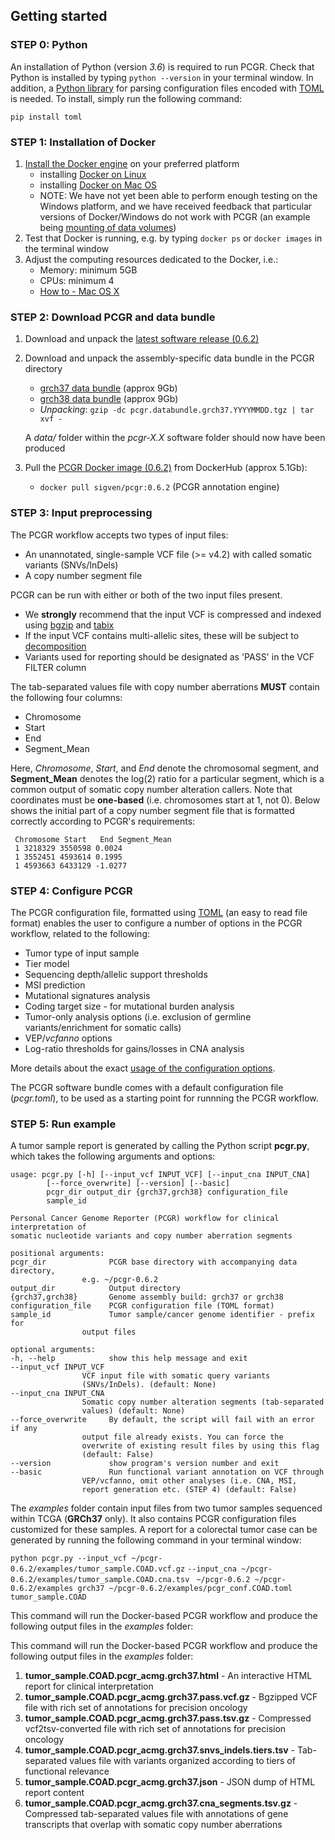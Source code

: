 ## Getting started


### STEP 0: Python

An installation of Python (version _3.6_) is required to run PCGR. Check that Python is installed by typing `python --version` in your terminal window. In addition, a [Python library](https://github.com/uiri/toml) for parsing configuration files encoded with [TOML](https://github.com/toml-lang/toml) is needed. To install, simply run the following command:

	pip install toml

### STEP 1: Installation of Docker

1. [Install the Docker engine](https://docs.docker.com/engine/installation/) on your preferred platform
	- installing [Docker on Linux](https://docs.docker.com/engine/installation/linux/)
	- installing [Docker on Mac OS](https://docs.docker.com/engine/installation/mac/)
	- NOTE: We have not yet been able to perform enough testing on the Windows platform, and we have received feedback that particular versions of Docker/Windows do not work with PCGR (an example being [mounting of data volumes](https://github.com/docker/toolbox/issues/607))
2. Test that Docker is running, e.g. by typing `docker ps` or `docker images` in the terminal window
3. Adjust the computing resources dedicated to the Docker, i.e.:
	- Memory: minimum 5GB
	- CPUs: minimum 4
	- [How to - Mac OS X](https://docs.docker.com/docker-for-mac/#advanced)

### STEP 2: Download PCGR and data bundle

1. Download and unpack the [latest software release (0.6.2)](https://github.com/sigven/pcgr/releases/tag/v0.6.2)
2. Download and unpack the assembly-specific data bundle in the PCGR directory
	* [grch37 data bundle](https://drive.google.com/open?id=1cGBAmAh5t4miIeRrrd0zHsPCFToOr0Lf) (approx 9Gb)
	* [grch38 data bundle](https://drive.google.com/open?id=12q3rr7xpdBfaefRi0ysFHbH34kehNZOV) (approx 9Gb)
	* *Unpacking*: `gzip -dc pcgr.databundle.grch37.YYYYMMDD.tgz | tar xvf -`

 	A _data/_ folder within the _pcgr-X.X_ software folder should now have been produced
3. Pull the [PCGR Docker image (0.6.2)](https://hub.docker.com/r/sigven/pcgr/) from DockerHub (approx 5.1Gb):
	* `docker pull sigven/pcgr:0.6.2` (PCGR annotation engine)

### STEP 3: Input preprocessing

The PCGR workflow accepts two types of input files:

* An unannotated, single-sample VCF file (>= v4.2) with called somatic variants (SNVs/InDels)
* A copy number segment file

PCGR can be run with either or both of the two input files present.

* We __strongly__ recommend that the input VCF is compressed and indexed using [bgzip](http://www.htslib.org/doc/tabix.html) and [tabix](http://www.htslib.org/doc/tabix.html)
* If the input VCF contains multi-allelic sites, these will be subject to [decomposition](http://genome.sph.umich.edu/wiki/Vt#Decompose)
* Variants used for reporting should be designated as 'PASS' in the VCF FILTER column

The tab-separated values file with copy number aberrations __MUST__ contain the following four columns:

* Chromosome
* Start
* End
* Segment_Mean

Here, _Chromosome_, _Start_, and _End_ denote the chromosomal segment, and __Segment_Mean__ denotes the log(2) ratio for a particular segment, which is a common output of somatic copy number alteration callers. Note that coordinates must be **one-based** (i.e. chromosomes start at 1, not 0). Below shows the initial part of a copy number segment file that is formatted correctly according to PCGR's requirements:

	 Chromosome	Start	End	Segment_Mean
	 1 3218329 3550598 0.0024
	 1 3552451 4593614 0.1995
	 1 4593663 6433129 -1.0277


### STEP 4: Configure PCGR

The PCGR configuration file, formatted using [TOML](https://github.com/toml-lang/toml) (an easy to read file format) enables the user to configure a number of options in the PCGR workflow, related to the following:

* Tumor type of input sample
* Tier model
* Sequencing depth/allelic support thresholds
* MSI prediction
* Mutational signatures analysis
* Coding target size - for mutational burden analysis
* Tumor-only analysis options (i.e. exclusion of germline variants/enrichment for somatic calls)
* VEP/_vcfanno_ options
* Log-ratio thresholds for gains/losses in CNA analysis

More details about the exact [usage of the configuration options](http://pcgr.readthedocs.io/en/latest/input.html#pcgr-configuration-file).

The PCGR software bundle comes with a default configuration file (*pcgr.toml*), to be used as a starting point for runnning the PCGR workflow.


### STEP 5: Run example

A tumor sample report is generated by calling the Python script __pcgr.py__, which takes the following arguments and options:

	usage: pcgr.py [-h] [--input_vcf INPUT_VCF] [--input_cna INPUT_CNA]
			[--force_overwrite] [--version] [--basic]
			pcgr_dir output_dir {grch37,grch38} configuration_file
			sample_id

	Personal Cancer Genome Reporter (PCGR) workflow for clinical interpretation of
	somatic nucleotide variants and copy number aberration segments

	positional arguments:
	pcgr_dir              PCGR base directory with accompanying data directory,
				    e.g. ~/pcgr-0.6.2
	output_dir            Output directory
	{grch37,grch38}       Genome assembly build: grch37 or grch38
	configuration_file    PCGR configuration file (TOML format)
	sample_id             Tumor sample/cancer genome identifier - prefix for
				    output files

	optional arguments:
	-h, --help            show this help message and exit
	--input_vcf INPUT_VCF
				    VCF input file with somatic query variants
				    (SNVs/InDels). (default: None)
	--input_cna INPUT_CNA
				    Somatic copy number alteration segments (tab-separated
				    values) (default: None)
	--force_overwrite     By default, the script will fail with an error if any
				    output file already exists. You can force the
				    overwrite of existing result files by using this flag
				    (default: False)
	--version             show program's version number and exit
	--basic               Run functional variant annotation on VCF through
				    VEP/vcfanno, omit other analyses (i.e. CNA, MSI,
				    report generation etc. (STEP 4) (default: False)




The _examples_ folder contain input files from two tumor samples sequenced within TCGA (**GRCh37** only). It also contains PCGR configuration files customized for these samples. A report for a colorectal tumor case can be generated by running the following command in your terminal window:

`python pcgr.py --input_vcf ~/pcgr-0.6.2/examples/tumor_sample.COAD.vcf.gz`
`--input_cna ~/pcgr-0.6.2/examples/tumor_sample.COAD.cna.tsv`
` ~/pcgr-0.6.2 ~/pcgr-0.6.2/examples grch37 ~/pcgr-0.6.2/examples/pcgr_conf.COAD.toml tumor_sample.COAD`


This command will run the Docker-based PCGR workflow and produce the following output files in the _examples_ folder:

This command will run the Docker-based PCGR workflow and produce the following output files in the _examples_ folder:

  1. __tumor_sample.COAD.pcgr_acmg.grch37.html__ - An interactive HTML report for clinical interpretation
  2. __tumor_sample.COAD.pcgr_acmg.grch37.pass.vcf.gz__ - Bgzipped VCF file with rich set of annotations for precision oncology
  3. __tumor_sample.COAD.pcgr_acmg.grch37.pass.tsv.gz__ - Compressed vcf2tsv-converted file with rich set of annotations for precision oncology
  4. __tumor_sample.COAD.pcgr_acmg.grch37.snvs_indels.tiers.tsv__ - Tab-separated values file with variants organized according to tiers of functional relevance
  5. __tumor_sample.COAD.pcgr_acmg.grch37.json__ - JSON dump of HTML report content
  6. __tumor_sample.COAD.pcgr_acmg.grch37.cna_segments.tsv.gz__ - Compressed tab-separated values file with annotations of gene transcripts that overlap with somatic copy number aberrations
